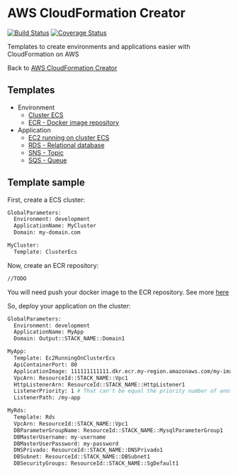 # AWS CloudFormation Creator

[![Build Status](https://travis-ci.org/deroldo/AwsCloudFormationCreator.svg?branch=master)](https://travis-ci.org/deroldo/AwsCloudFormationCreator)
[![Coverage Status](https://coveralls.io/repos/github/deroldo/AwsCloudFormationCreator/badge.svg?branch=master)](https://coveralls.io/github/deroldo/AwsCloudFormationCreator)

Templates to create environments and applications easier with CloudFormation on AWS

Back to <a href='https://github.com/deroldo/AwsCloudFormationCreator'>AWS CloudFormation Creator</a>

## Templates
<ul>
    <li>
        Environment
        <ul>
            <li>
                <a href='/templates/environment/cluster-ecs.yml'>Cluster ECS</a>
            </li>
            <li>
                <a href='/templates/environment/ecr.yml'>ECR - Docker image repository</a>
            </li>
        </ul>
    </li>
    <li>
        Application
        <ul>
            <li>
                <a href='/templates/application/ec2-running-on-cluster-ecs.yml'>EC2 running on cluster ECS</a>
            </li>
            <li>
                <a href='/templates/application/rds.yml'>RDS - Relational database</a>
            </li>
            <li>
                <a href='/templates/application/sns.yml'>SNS - Topic</a>
            </li>
            <li>
                <a href='/templates/application/sqs.yml'>SQS - Queue</a>
            </li>
        </ul>
    </li>
</ul>

## Template sample

First, create a ECS cluster:
```bash
GlobalParameters:
  Environment: development
  ApplicationName: MyCluster
  Domain: my-domain.com

MyCluster:
  Template: ClusterEcs
```

Now, create an ECR repository:
```bash
//TODO
```
You will need push your docker image to the ECR repository. See more <a href='https://docs.aws.amazon.com/AmazonECR/latest/userguide/docker-push-ecr-image.html'>here</a>

So, deploy your application on the cluster:
```bash
GlobalParameters:
  Environment: development
  ApplicationName: MyApp
  Domain: Output::STACK_NAME::Domain1

MyApp:
  Template: Ec2RunningOnClusterEcs
  ApiContainerPort: 80
  ApplicationImage: 111111111111.dkr.ecr.my-region.amazonaws.com/my-image:latest
  VpcArn: ResourceId::STACK_NAME::Vpc1
  HttpListenerArn: ResourceId::STACK_NAME::HttpListener1
  ListenerPriority: 1 # That can't be equal the priority number of another container
  ListenerPath: /my-app

MyRds:
  Template: Rds
  VpcArn: ResourceId::STACK_NAME::Vpc1
  DBParameterGroupName: ResourceId::STACK_NAME::MysqlParameterGroup1
  DBMasterUsername: my-username
  DBMasterUserPassword: my-password
  DNSPrivado: ResourceId::STACK_NAME::DNSPrivado1
  DBSubnet: ResourceId::STACK_NAME::DBSubnet1
  DBSecurityGroups: ResourceId::STACK_NAME::SgDefault1
```